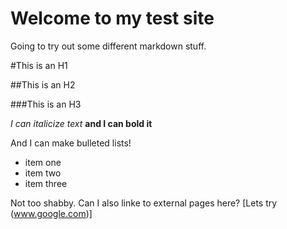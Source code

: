 # Welcome to my test site

Going to try out some different markdown stuff.

#This is an H1

##This is an H2

###This is an H3

*I can italicize text* **and I can bold it**

And I can make bulleted lists!
- item one
- item two
- item three

Not too shabby. Can I also linke to external pages here? [Lets try (www.google.com)]
